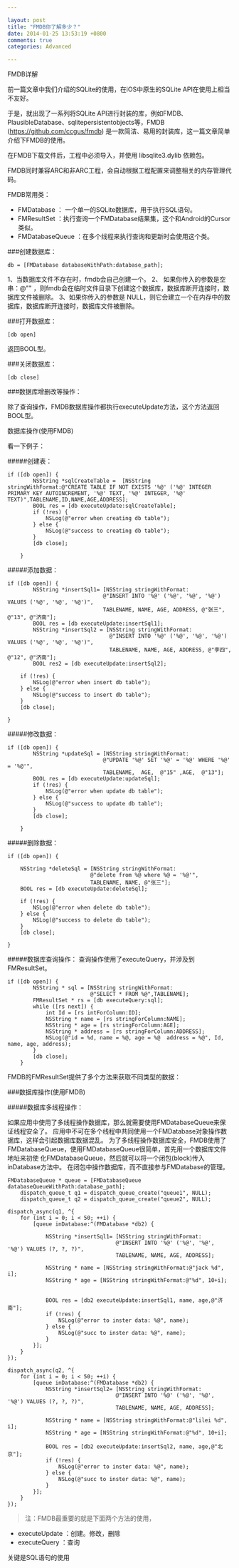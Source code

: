 ```yaml
---

layout: post
title: "FMDB你了解多少？"
date: 2014-01-25 13:53:19 +0800
comments: true
categories: Advanced 

--- 
```


FMDB详解

前一篇文章中我们介绍的SQLite的使用，在iOS中原生的SQLite API在使用上相当不友好。

于是，就出现了一系列将SQLite API进行封装的库，例如FMDB、PlausibleDatabase、sqlitepersistentobjects等，FMDB (https://github.com/ccgus/fmdb) 是一款简洁、易用的封装库，这一篇文章简单介绍下FMDB的使用。



<!--more-->




在FMDB下载文件后，工程中必须导入，并使用 libsqlite3.dylib 依赖包。

FMDB同时兼容ARC和非ARC工程，会自动根据工程配置来调整相关的内存管理代码。

FMDB常用类：

* FMDatabase ： 一个单一的SQLite数据库，用于执行SQL语句。
* FMResultSet ：执行查询一个FMDatabase结果集，这个和Android的Cursor类似。
* FMDatabaseQueue ：在多个线程来执行查询和更新时会使用这个类。


###创建数据库：

	db = [FMDatabase databaseWithPath:database_path];

1、当数据库文件不存在时，fmdb会自己创建一个。
2、 如果你传入的参数是空串：@"" ，则fmdb会在临时文件目录下创建这个数据库，数据库断开连接时，数据库文件被删除。
3、如果你传入的参数是 NULL，则它会建立一个在内存中的数据库，数据库断开连接时，数据库文件被删除。

###打开数据库：

	[db open]

返回BOOL型。

###关闭数据库：

	[db close]

###数据库增删改等操作：

除了查询操作，FMDB数据库操作都执行executeUpdate方法，这个方法返回BOOL型。

数据库操作(使用FMDB)

看一下例子：

#####创建表：

	if ([db open]) {
	        NSString *sqlCreateTable =  [NSString stringWithFormat:@"CREATE TABLE IF NOT EXISTS '%@' ('%@' INTEGER PRIMARY KEY AUTOINCREMENT, '%@' TEXT, '%@' INTEGER, '%@' TEXT)",TABLENAME,ID,NAME,AGE,ADDRESS];
	        BOOL res = [db executeUpdate:sqlCreateTable];
	        if (!res) {
	            NSLog(@"error when creating db table");
	        } else {
	            NSLog(@"success to creating db table");
	        }
	        [db close];
	
	    }
 

 

#####添加数据：

 

	if ([db open]) {
	        NSString *insertSql1= [NSString stringWithFormat:
	                              @"INSERT INTO '%@' ('%@', '%@', '%@') VALUES ('%@', '%@', '%@')",
	                              TABLENAME, NAME, AGE, ADDRESS, @"张三", @"13", @"济南"];
	        BOOL res = [db executeUpdate:insertSql1];
	        NSString *insertSql2 = [NSString stringWithFormat:
	                                @"INSERT INTO '%@' ('%@', '%@', '%@') VALUES ('%@', '%@', '%@')",
	                                TABLENAME, NAME, AGE, ADDRESS, @"李四", @"12", @"济南"];
	        BOOL res2 = [db executeUpdate:insertSql2];
       
        if (!res) {
            NSLog(@"error when insert db table");
        } else {
            NSLog(@"success to insert db table");
        }
        [db close];

    }
 

#####修改数据：

	if ([db open]) {
	        NSString *updateSql = [NSString stringWithFormat:
	                              @"UPDATE '%@' SET '%@' = '%@' WHERE '%@' = '%@'",
	                              TABLENAME,  AGE,  @"15" ,AGE,  @"13"];
	        BOOL res = [db executeUpdate:updateSql];
	        if (!res) {
	            NSLog(@"error when update db table");
	        } else {
	            NSLog(@"success to update db table");
	        }
	        [db close];
	
	    }
 

 

#####删除数据：

	if ([db open]) {
       
        NSString *deleteSql = [NSString stringWithFormat:
                              @"delete from %@ where %@ = '%@'",
                              TABLENAME, NAME, @"张三"];
        BOOL res = [db executeUpdate:deleteSql];
       
        if (!res) {
            NSLog(@"error when delete db table");
        } else {
            NSLog(@"success to delete db table");
        }
        [db close];

    }
 

 

#####数据库查询操作：
查询操作使用了executeQuery，并涉及到FMResultSet。

	if ([db open]) {
	        NSString * sql = [NSString stringWithFormat:
	                          @"SELECT * FROM %@",TABLENAME];
	        FMResultSet * rs = [db executeQuery:sql];
	        while ([rs next]) {
	            int Id = [rs intForColumn:ID];
	            NSString * name = [rs stringForColumn:NAME];
	            NSString * age = [rs stringForColumn:AGE];
	            NSString * address = [rs stringForColumn:ADDRESS];
	            NSLog(@"id = %d, name = %@, age = %@  address = %@", Id, name, age, address);
	        }
	        [db close];
	    }
 

FMDB的FMResultSet提供了多个方法来获取不同类型的数据：

###数据库操作(使用FMDB)

#####数据库多线程操作：

如果应用中使用了多线程操作数据库，那么就需要使用FMDatabaseQueue来保证线程安全了。 应用中不可在多个线程中共同使用一个FMDatabase对象操作数据库，这样会引起数据库数据混乱。 为了多线程操作数据库安全，FMDB使用了FMDatabaseQueue，使用FMDatabaseQueue很简单，首先用一个数据库文件地址来初使 化FMDatabaseQueue，然后就可以将一个闭包(block)传入inDatabase方法中。 在闭包中操作数据库，而不直接参与FMDatabase的管理。

 

	FMDatabaseQueue * queue = [FMDatabaseQueue databaseQueueWithPath:database_path];
	    dispatch_queue_t q1 = dispatch_queue_create("queue1", NULL);
	    dispatch_queue_t q2 = dispatch_queue_create("queue2", NULL);
   
    dispatch_async(q1, ^{
        for (int i = 0; i < 50; ++i) {
            [queue inDatabase:^(FMDatabase *db2) {
               
                NSString *insertSql1= [NSString stringWithFormat:
                                      @"INSERT INTO '%@' ('%@', '%@', '%@') VALUES (?, ?, ?)",
                                      TABLENAME, NAME, AGE, ADDRESS];
               
                NSString * name = [NSString stringWithFormat:@"jack %d", i];
                NSString * age = [NSString stringWithFormat:@"%d", 10+i];
               
               
                BOOL res = [db2 executeUpdate:insertSql1, name, age,@"济南"];
                if (!res) {
                    NSLog(@"error to inster data: %@", name);
                } else {
                    NSLog(@"succ to inster data: %@", name);
                }
            }];
        }
    });
   
    dispatch_async(q2, ^{
        for (int i = 0; i < 50; ++i) {
            [queue inDatabase:^(FMDatabase *db2) {
                NSString *insertSql2= [NSString stringWithFormat:
                                      @"INSERT INTO '%@' ('%@', '%@', '%@') VALUES (?, ?, ?)",
                                      TABLENAME, NAME, AGE, ADDRESS];
               
                NSString * name = [NSString stringWithFormat:@"lilei %d", i];
                NSString * age = [NSString stringWithFormat:@"%d", 10+i];
               
                BOOL res = [db2 executeUpdate:insertSql2, name, age,@"北京"];
                if (!res) {
                    NSLog(@"error to inster data: %@", name);
                } else {
                    NSLog(@"succ to inster data: %@", name);
                }
            }];
        }
    });

> 注：FMDB最重要的就是下面两个方法的使用，

* executeUpdate ：创建。修改，删除
* executeQuery ：查询

关键是SQL语句的使用